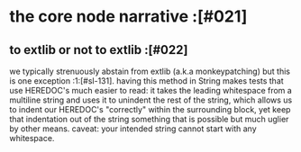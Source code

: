 # the core node narrative :[#021]


## to extlib or not to extlib :[#022]

we typically strenuously abstain from extlib (a.k.a monkeypatching) but this
is one exception :1:[#sl-131]. having this method in String makes tests that
use HEREDOC's much easier to read: it takes the leading whitespace from a
multiline string and uses it to unindent the rest of the string, which allows
us to indent our HEREDOC's "correctly" within the surrounding block, yet keep
that indentation out of the string something that is possible but much uglier
by other means. caveat: your intended string cannot start with any whitespace.
